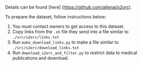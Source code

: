 Details can be found [here] (https://github.com/allenai/s2orc). 

To prepare the dataset, follow instructions below:
1. You must contact owners to get access to this dataset. 
2. Copy links from the `.sh` file they send into a file similar to `./src/s2orc/links.txt`
2. Run  `make_download_links.py` to make a file similar to `./src/s2orc/download_links.txt`
4. Run `download_s2orc_and_filter.py` to restrict data to medical publications and download. 